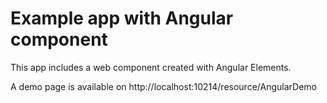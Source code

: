 # Example app with Angular component

This app includes a web component created with Angular Elements.

A demo page is available on http://localhost:10214/resource/AngularDemo
